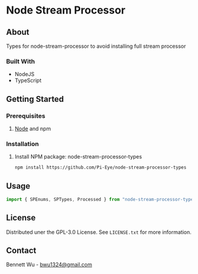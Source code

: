 # Node Stream Processor

## About

Types for node-stream-processor to avoid installing full stream processor

### Built With

* NodeJS
* TypeScript

## Getting Started

### Prerequisites

1. [Node](https://nodejs.org/) and npm

### Installation

1. Install NPM package: node-stream-processor-types
    ```sh
    npm install https://github.com/Pi-Eye/node-stream-processor-types
    ```
## Usage

  ```js
import { SPEnums, SPTypes, Processed } from "node-stream-processor-types";
  ```


## License

Distributed uner the GPL-3.0 License. See `LICENSE.txt` for more information.

## Contact

Bennett Wu - bwu1324@gmail.com